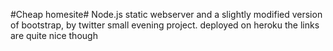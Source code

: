 #Cheap homesite#
Node.js static webserver and a slightly modified version of bootstrap, by twitter
small evening project. deployed on heroku
the links are quite nice though